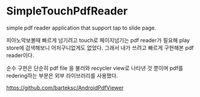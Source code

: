 # SimpleTouchPdfReader
simple pdf reader application that support tap to slide page.

피아노악보볼때 빠르게 넘기려고 touch로 페이지넘기는 pdf reader가 필요해 play store에 검색해보니 어처구니없게도 없었다.
그래서 내가 쓰려고 빠르게 구현해본 pdf reader이다.

순수 구현은 단순히 pdf file 을 불러와 recycler view로 나타낸 것 뿐이며
pdf를 redering하는 부분은 외부 라이브러리를 사용했다.

https://github.com/barteksc/AndroidPdfViewer


